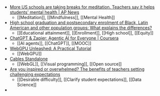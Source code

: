 - [More US schools are taking breaks for meditation. Teachers say it helps students' mental health | AP News](https://apnews.com/article/back-to-school-mental-health-mindfulness-5f73bbd3324ad4e9e9723b5c49fa1616)
	- [[Meditation]], [[Mindfulness]], [[Mental Health]]
- [High school graduation and postsecondary enrolment of Black, Latin American and other population groups: What explains the differences?](https://www150.statcan.gc.ca/n1/pub/36-28-0001/2024002/article/00003-eng.htm)
	- [[Educational attainment]], [[Enrollment]], [[High school]], [[Equity]]
- [ChatGPT & Zapier: Agentic AI for Everyone | Coursera](https://www.coursera.org/learn/agentic-ai-chatgpt-zapier?trk=feed_main-feed-card_feed-article-content)
	- [[AI agents]], [[ChatGPT]], [[MOOC]]
- [WebGPU Unleashed: A Practical Tutorial](https://shi-yan.github.io/webgpuunleashed/)
	- [[WebGPU]]
- [Cables Standalone](https://cables.gl/standalone)
	- [[WebGL]], [[Visual programming]], [[Open source]]
- [Are you inspired or overwhelmed? The benefits of teachers setting challenging expectations](https://link.springer.com/epdf/10.1007/s11251-023-09658-0?sharing_token=rdjgfwsaVJpXFeecC4aQg_e4RwlQNchNByi7wbcMAY4ypvuMTREXmoR9WyMel4b2AAIYISJpa3DpNRCauW21IuHapW5Rd4InJA2SwAfa9h9VpY5Y_qjWmqSW-8gWSovxLisI44AbHdbztL0Lq9llGkvMwspr8sXyXouMsB2fKxE%3D)
	- [[Desirable difficulty]], [[Clarify student expectations]], [[Data Science]]
-